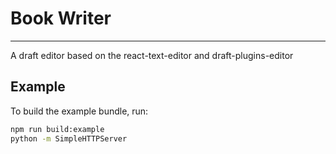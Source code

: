 # Book Writer
---

A draft editor based on the react-text-editor and draft-plugins-editor
## Example
To build the example bundle, run:
```bash
npm run build:example
python -m SimpleHTTPServer
```
